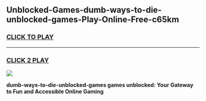 
## Unblocked-Games-dumb-ways-to-die-unblocked-games-Play-Online-Free-c65km
<h3>
<a href="https://premium76.site?title=dumb-ways-to-die-unblocked-games&ref=26A">CLICK TO PLAY</a></h3>
<hr>

<h3>
<a href="https://premium76.site?title=dumb-ways-to-die-unblocked-games&ref=26A">CLICK 2 PLAY</a>
  
</h3>

<a href="https://premium76.site?title=dumb-ways-to-die-unblocked-games&ref=26A"><img src="https://clearcache.store/games.png"></a>


**dumb-ways-to-die-unblocked-games games unblocked: Your Gateway to Fun and Accessible Online Gaming**

